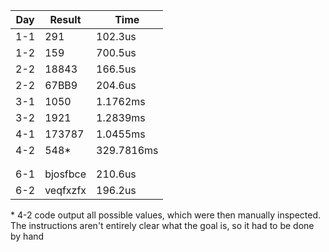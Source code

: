 | Day | Result   | Time       |
| --- | -------- | ---------- |
| 1-1 | 291      | 102.3us    |
| 1-2 | 159      | 700.5us    |
| 2-2 | 18843    | 166.5us    |
| 2-2 | 67BB9    | 204.6us    |
| 3-1 | 1050     | 1.1762ms   |
| 3-2 | 1921     | 1.2839ms   |
| 4-1 | 173787   | 1.0455ms   |
| 4-2 | 548*     | 329.7816ms |
|     |          |            |
|     |          |            |
| 6-1 | bjosfbce | 210.6us    |
| 6-2 | veqfxzfx | 196.2us    |


\* 4-2 code output all possible values, which were then manually inspected. The instructions aren't entirely clear what the goal is, so it had to be done by hand